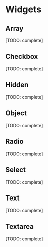 # Widgets

## Array
[TODO: complete]

## Checkbox
[TODO: complete]

## Hidden
[TODO: complete]

## Object
[TODO: complete]

## Radio
[TODO: complete]

## Select
[TODO: complete]

## Text
[TODO: complete]

## Textarea
[TODO: complete]
